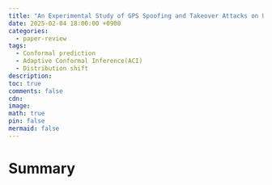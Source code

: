```yaml
---
title: "An Experimental Study of GPS Spoofing and Takeover Attacks on UAVs"
date: 2025-02-04 18:00:00 +0900
categories:
  - paper-review
tags:
  - Conformal prediction
  - Adaptive Conformal Inference(ACI)
  - Distribution shift
description: 
toc: true
comments: false
cdn: 
image:
math: true
pin: false
mermaid: false
---
```

# Summary